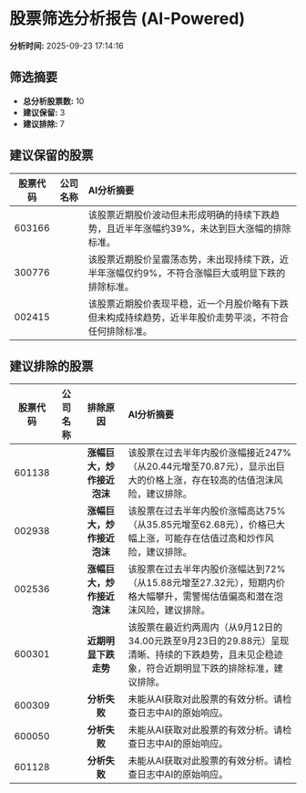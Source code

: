 # 股票筛选分析报告 (AI-Powered)

**分析时间:** 2025-09-23 17:14:16

## 筛选摘要

- **总分析股票数:** 10
- **建议保留:** 3
- **建议排除:** 7

## 建议保留的股票

| 股票代码 | 公司名称 | AI分析摘要 |
|:---:|:---:|:---|
| 603166 |  | 该股票近期股价波动但未形成明确的持续下跌趋势，且近半年涨幅约39%，未达到巨大涨幅的排除标准。 |
| 300776 |  | 该股票近期股价呈震荡态势，未出现持续下跌，近半年涨幅仅约9%，不符合涨幅巨大或明显下跌的排除标准。 |
| 002415 |  | 该股票近期股价表现平稳，近一个月股价略有下跌但未构成持续趋势，近半年股价走势平淡，不符合任何排除标准。 |

## 建议排除的股票

| 股票代码 | 公司名称 | 排除原因 | AI分析摘要 |
|:---:|:---:|:---:|:---|
| 601138 |  | **涨幅巨大，炒作接近泡沫** | 该股票在过去半年内股价涨幅接近247%（从20.44元增至70.87元），显示出巨大的价格上涨，存在较高的估值泡沫风险，建议排除。 |
| 002938 |  | **涨幅巨大，炒作接近泡沫** | 该股票在过去半年内股价涨幅高达75%（从35.85元增至62.68元），价格已大幅上涨，可能存在估值过高和炒作风险，建议排除。 |
| 002536 |  | **涨幅巨大，炒作接近泡沫** | 该股票在过去半年内股价涨幅达到72%（从15.88元增至27.32元），短期内价格大幅攀升，需警惕估值偏高和潜在泡沫风险，建议排除。 |
| 600301 |  | **近期明显下跌走势** | 该股票在最近约两周内（从9月12日的34.00元跌至9月23日的29.88元）呈现清晰、持续的下跌趋势，且未见企稳迹象，符合近期明显下跌的排除标准，建议排除。 |
| 600309 |  | **分析失败** | 未能从AI获取对此股票的有效分析。请检查日志中AI的原始响应。 |
| 600050 |  | **分析失败** | 未能从AI获取对此股票的有效分析。请检查日志中AI的原始响应。 |
| 601128 |  | **分析失败** | 未能从AI获取对此股票的有效分析。请检查日志中AI的原始响应。 |
